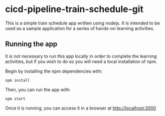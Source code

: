 # cicd-pipeline-train-schedule-git

This is a simple train schedule app written using nodejs. It is intended to be used as a sample application for a series of hands-on learning activities. 

## Running the app

It is not necessary to run this app locally in order to complete the learning activities, but if you wish to do so you will need a local installation of npm. 

Begin by installing the npm dependencies with:

    npm install

Then, you can run the app with:

    npm start

Once it is running, you can access it in a browser at [http://localhost:3000](http://localhost:3000)

